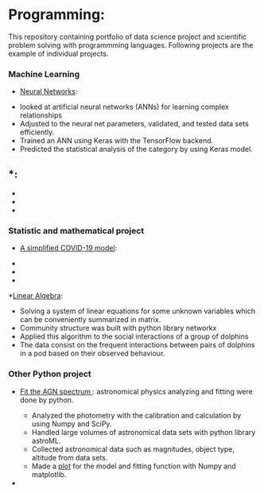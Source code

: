 # Programming:
This repository containing portfolio of data science project and scientific problem solving with programmming languages. 
Following projects are the example of individual projects. 

### Machine Learning
* [Neural Networks](https://github.com/kyugseo/Programming/blob/a6df69aff317c2c9edf8ed2ddcb530f7a247cd70/Python/Computational%20Physics/Week9_Michelle%20Moon.ipynb):
- looked at artificial neural networks (ANNs) for learning complex relationships
-	Adjusted to the neural net parameters, validated, and tested data sets efficiently.
-	Trained an ANN using Keras with the TensorFlow backend. 
-	Predicted the statistical analysis of the category by using Keras model.


*[]():
-
-
-
-


### Statistic and mathematical project
* [A simplified COVID-19 model]():
-
-
-

*[Linear Algebra](https://github.com/kyugseo/Programming/blob/f2137fa6affd6be102f78055b3567215c7c5b43f/Python/Computational%20Physics/Linear%20Algebra.ipynb):
- Solving a system of linear equations for some unknown variables which can be conveniently summarized in matrix.
- Community structure was built with python library networkx
- Applied this algorithm to the social interactions of a group of dolphins
- The data consist on the frequent interactions between pairs of dolphins in a pod based on their observed behaviour.


### Other Python project

* [Fit the AGN spectrum ](https://github.com/kyugseo/Programming/blob/899b127f69b1062454e7aea004d699fb4a18c6c3/Python/Astrophysics/fitANG.py): 
astronomical physics analyzing and fitting were done by python. 
  -	Analyzed the photometry with the calibration and calculation by using Numpy and SciPy.
  -	Handled large volumes of astronomical data sets with python library astroML.
  - Collected astronomical data such as magnitudes, object type, altitude from data sets. 
  - Made a [plot](https://github.com/kyugseo/Programming/blob/899b127f69b1062454e7aea004d699fb4a18c6c3/Python/Astrophysics/SpectrumFit_AGN.png) for the model and fitting function with Numpy and matplotlib. 

* 

